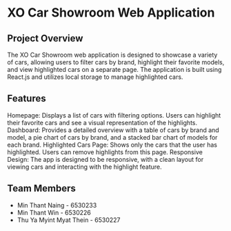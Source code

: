 # XO Car Showroom Web Application

## Project Overview

The XO Car Showroom web application is designed to showcase a variety of cars, allowing users to filter cars by brand, highlight their favorite models, and view highlighted cars on a separate page. The application is built using React.js and utilizes local storage to manage highlighted cars.

## Features

Homepage: Displays a list of cars with filtering options. Users can highlight their favorite cars and see a visual representation of the highlights.
Dashboard: Provides a detailed overview with a table of cars by brand and model, a pie chart of cars by brand, and a stacked bar chart of models for each brand.
Highlighted Cars Page: Shows only the cars that the user has highlighted. Users can remove highlights from this page.
Responsive Design: The app is designed to be responsive, with a clean layout for viewing cars and interacting with the highlight feature.

## Team Members

- Min Thant Naing - 6530233
- Min Thant Win - 6530226
- Thu Ya Myint Myat Thein - 6530227
